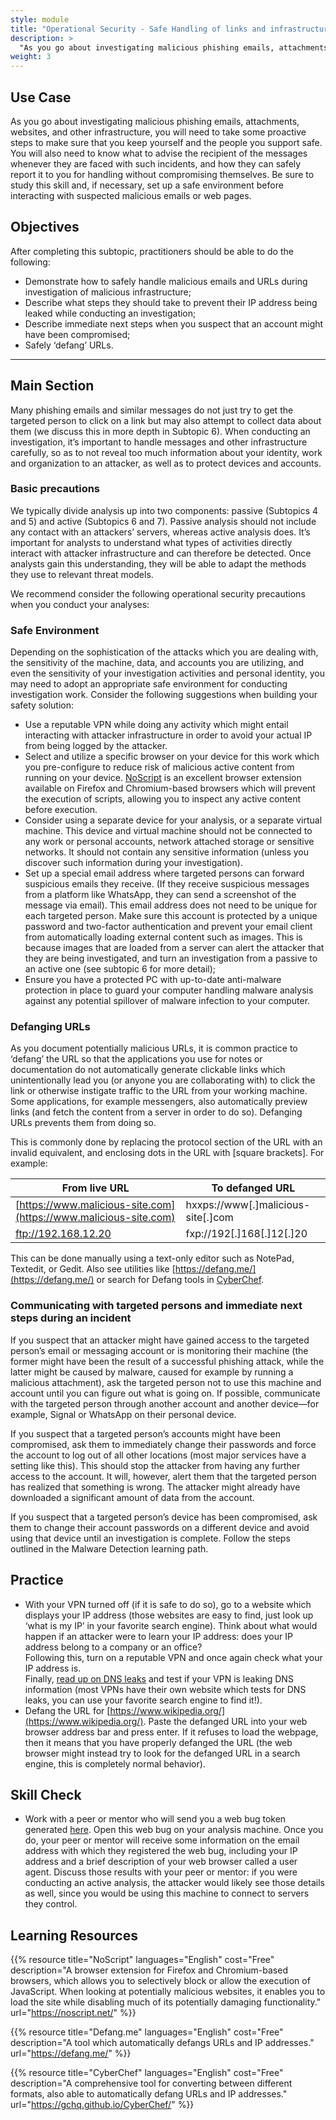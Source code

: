 ```yaml
---
style: module
title: "Operational Security - Safe Handling of links and infrastructure"
description: >
  "As you go about investigating malicious phishing emails, attachments, websites, and other infrastructure, you will need to take some proactive steps to make sure that you keep yourself and the people you support safe. Be sure to study this skill and, if necessary, set up a safe environment before interacting with suspected malicious emails or web pages"
weight: 3
---
```


## Use Case

As you go about investigating malicious phishing emails, attachments, websites, and other infrastructure, you will need to take some proactive steps to make sure that you keep yourself and the people you support safe. You will also need to know what to advise the recipient of the messages whenever they are faced with such incidents, and how they can safely report it to you for handling without compromising themselves.
Be sure to study this skill and, if necessary, set up a safe environment before interacting with suspected malicious emails or web pages.

## Objectives

After completing this subtopic, practitioners should be able to do the following:

- Demonstrate how to safely handle malicious emails and URLs during investigation of malicious infrastructure;
- Describe what steps they should take to prevent their IP address being leaked while conducting an investigation;
- Describe immediate next steps when you suspect that an account might have been compromised;
- Safely ‘defang’ URLs.

---

## Main Section 

Many phishing emails and similar messages do not just try to get the targeted person to click on a link but may also attempt to collect data about them (we discuss this in more depth in Subtopic 6). When conducting an investigation, it’s important to handle messages and other infrastructure carefully, so as to not reveal too much information about your identity, work and organization to an attacker, as well as to protect devices and accounts.

### Basic precautions

We typically divide analysis up into two components: passive (Subtopics 4 and 5) and active (Subtopics 6 and 7). Passive analysis should not include any contact with an attackers’ servers, whereas active analysis does.
It’s important for analysts to understand what types of activities directly interact with attacker infrastructure and can therefore be detected. Once analysts gain this understanding, they will be able to adapt the methods they use to relevant threat models.

We recommend consider the following operational security precautions when you conduct your analyses:

### Safe Environment

Depending on the sophistication of the attacks which you are dealing with, the sensitivity of the machine, data, and accounts you are utilizing, and even the sensitivity of your investigation activities and personal identity, you may need to adopt an appropriate safe environment for conducting investigation work. Consider the following suggestions when building your safety solution:

- Use a reputable VPN while doing any activity which might entail interacting with attacker infrastructure in order to avoid your actual IP from being logged by the attacker.
- Select and utilize a specific browser on your device for this work which you pre-configure to reduce risk of malicious active content from running on your device. [NoScript](https://noscript.net/) is an excellent browser extension available on Firefox and Chromium-based browsers which will prevent the execution of scripts, allowing you to inspect any active content before execution.
- Consider using a separate device for your analysis, or a separate virtual machine. This device and virtual machine should not be connected to any work or personal accounts, network attached storage or sensitive networks. It should not contain any sensitive information (unless you discover such information during your investigation).
- Set up a special email address where targeted persons can forward suspicious emails they receive. (If they receive suspicious messages from a platform like WhatsApp, they can send a screenshot of the message via email). This email address does not need to be unique for each targeted person. Make sure this account is protected by a unique password and two-factor authentication and prevent your email client from automatically loading external content such as images. This is because images that are loaded from a server can alert the attacker that they are being investigated, and turn an investigation from a passive to an active one (see subtopic 6 for more detail);
- Ensure you have a protected PC with up-to-date anti-malware protection in place to guard your computer handling malware analysis against any potential spillover of malware infection to your computer.

### Defanging URLs

As you document potentially malicious URLs, it is common practice to ‘defang’ the URL so that the applications you use for notes or documentation do not automatically generate clickable links which unintentionally lead you (or anyone you are collaborating with) to click the link or otherwise instigate traffic to the URL from your working machine. Some applications, for example messengers, also automatically preview links (and fetch the content from a server in order to do so). Defanging URLs prevents them from doing so.

This is commonly done by replacing the protocol section of the URL with an invalid equivalent, and enclosing dots in the URL with [square brackets]. For example:

| From live URL                                                      | To defanged URL                   |
|--------------------------------------------------------------------|-----------------------------------|
| [https://www.malicious-site.com](https://www.malicious-site.com)   | hxxps://www[.]malicious-site[.]com |
| ftp://192.168.12.20                                                | fxp://192[.]168[.]12[.]20          |


This can be done manually using a text-only editor such as NotePad, Textedit, or Gedit. Also see utilities like [https://defang.me/](https://defang.me/) or search for Defang tools in [CyberChef](https://gchq.github.io/CyberChef).

### Communicating with targeted persons and immediate next steps during an incident

If you suspect that an attacker might have gained access to the targeted person’s email or messaging account or is monitoring their machine (the former might have been the result of a successful phishing attack, while the latter might be caused by malware, caused for example by running a malicious attachment), ask the targeted person not to use this machine and account until you can figure out what is going on. If possible, communicate with the targeted person through another account and another device—for example, Signal or WhatsApp on their personal device.

If you suspect that a targeted person’s accounts might have been compromised, ask them to immediately change their passwords and force the account to log out of all other locations (most major services have a setting like this). This should stop the attacker from having any further access to the account. It will, however, alert them that the targeted person has realized that something is wrong. The attacker might already have downloaded a significant amount of data from the account.

If you suspect that a targeted person’s device has been compromised, ask them to change their account passwords on a different device and avoid using that device until an investigation is complete. Follow the steps outlined in the Malware Detection learning path.

## Practice

- With your VPN turned off (if it is safe to do so), go to a website which displays your IP address (those websites are easy to find, just look up ‘what is my IP’ in your favorite search engine). Think about what would happen if an attacker were to learn your IP address: does your IP address belong to a company or an office? \
  Following this, turn on a reputable VPN and once again check what your IP address is. \
  Finally, [read up on DNS leaks](https://mullvad.net/en/help/all-about-dns-servers-and-privacy) and test if your VPN is leaking DNS information (most VPNs have their own website which tests for DNS leaks, you can use your favorite search engine to find it!).
- Defang the URL for [https://www.wikipedia.org/](https://www.wikipedia.org/). Paste the defanged URL into your web browser address bar and press enter. If it refuses to load the webpage, then it means that you have properly defanged the URL (the web browser might instead try to look for the defanged URL in a search engine, this is completely normal behavior).

## Skill Check

- Work with a peer or mentor who will send you a web bug token generated [here](https://canarytokens.org/generate#). Open this web bug on your analysis machine. Once you do, your peer or mentor will receive some information on the email address with which they registered the web bug, including your IP address and a brief description of your web browser called a user agent. Discuss those results with your peer or mentor: if you were conducting an active analysis, the attacker would likely see those details as well, since you would be using this machine to connect to servers they control.

## Learning Resources

{{% resource title="NoScript" languages="English" cost="Free" description="A browser extension for Firefox and Chromium-based browsers, which allows you to selectively block or allow the execution of JavaScript. When looking at potentially malicious websites, it enables you to load the site while disabling much of its potentially damaging functionality." url="https://noscript.net/" %}}

{{% resource title="Defang.me" languages="English" cost="Free" description="A tool which automatically defangs URLs and IP addresses." url="https://defang.me/" %}}

{{% resource title="CyberChef" languages="English" cost="Free" description="A comprehensive tool for converting between different formats, also able to automatically defang URLs and IP addresses." url="https://gchq.github.io/CyberChef/" %}}


